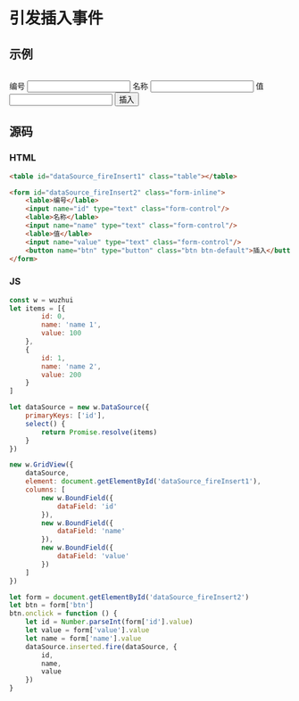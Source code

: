 # 引发插入事件

## 示例

<table id="dataSource_fireInsert1" class="table"></table>

<form id="dataSource_fireInsert2" class="form-inline">
    <lable>编号</lable>
    <input name="id" type="text" class="form-control"/>
    <lable>名称</lable>
    <input name="name" type="text" class="form-control"/>
    <lable>值</lable>
    <input name="value" type="text" class="form-control"/>
    <button name="btn" type="button" class="btn btn-default">插入</button>
</form>

## 源码

### HTML

```html
<table id="dataSource_fireInsert1" class="table"></table>

<form id="dataSource_fireInsert2" class="form-inline">
    <lable>编号</lable>
    <input name="id" type="text" class="form-control"/>
    <lable>名称</lable>
    <input name="name" type="text" class="form-control"/>
    <lable>值</lable>
    <input name="value" type="text" class="form-control"/>
    <button name="btn" type="button" class="btn btn-default">插入</button>
</form>
```

### JS

```js
const w = wuzhui
let items = [{
        id: 0,
        name: 'name 1',
        value: 100
    },
    {
        id: 1,
        name: 'name 2',
        value: 200
    }
]

let dataSource = new w.DataSource({
    primaryKeys: ['id'],
    select() {
        return Promise.resolve(items)
    }
})

new w.GridView({
    dataSource,
    element: document.getElementById('dataSource_fireInsert1'),
    columns: [
        new w.BoundField({
            dataField: 'id'
        }),
        new w.BoundField({
            dataField: 'name'
        }),
        new w.BoundField({
            dataField: 'value'
        })
    ]
})

let form = document.getElementById('dataSource_fireInsert2')
let btn = form['btn']
btn.onclick = function () {
    let id = Number.parseInt(form['id'].value)
    let value = form['value'].value
    let name = form['name'].value
    dataSource.inserted.fire(dataSource, {
        id,
        name,
        value
    })
}
```